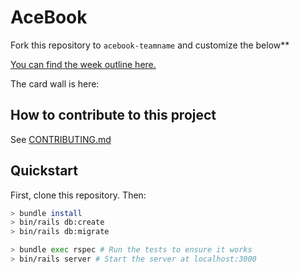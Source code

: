 # AceBook

Fork this repository to `acebook-teamname` and customize
the below**

[You can find the week outline here.](https://github.com/makersacademy/course/tree/acebook/acebook)

The card wall is here: <please update>

## How to contribute to this project
See [CONTRIBUTING.md](CONTRIBUTING.md)

## Quickstart

First, clone this repository. Then:

```bash
> bundle install
> bin/rails db:create
> bin/rails db:migrate

> bundle exec rspec # Run the tests to ensure it works
> bin/rails server # Start the server at localhost:3000
```
